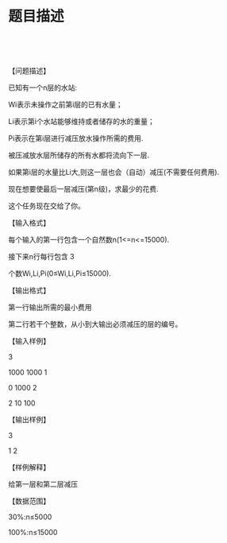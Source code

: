 # 题目描述


<p>
<br/>
</p>
<p>
<br/>
</p>
<p>
【问题描述】
</p>
<p>
已知有一个n层的水站:
</p>
<p>
Wi表示未操作之前第i层的已有水量；
</p>
<p>
Li表示第i个水站能够维持或者储存的水的重量；
</p>
<p>
Pi表示在第i层进行减压放水操作所需的费用.
</p>
<p>
被压减放水层所储存的所有水都将流向下一层.
</p>
<p>
如果第i层的水量比Li大,则这一层也会（自动）减压(不需要任何费用).
</p>
<p>
现在想要使最后一层减压(第n级)，求最少的花费.
</p>
<p>
这个任务现在交给了你。
</p>
<p>
【输入格式】
</p>
<p>
每个输入的第一行包含一个自然数n(1&lt;=n&lt;=15000).
</p>
<p>
接下来n行每行包含 3
</p>
<p>
个数Wi,Li,Pi(0≤Wi,Li,Pi≤15000).
</p>
<p>
【输出格式】
</p>
<p>
第一行输出所需的最小费用
</p>
<p>
第二行若干个整数，从小到大输出必须减压的层的编号。
</p>
<p>
【输入样例】
</p>
<p>
3
</p>
<p>
1000 1000 1
</p>
<p>
0 1000 2
</p>
<p>
2 10 100
</p>
<p>
【输出样例】
</p>
<p>
3
</p>
<p>
1 2
</p>
<p>
【样例解释】
</p>
<p>
给第一层和第二层减压
</p>
<p>
【数据范围】
</p>
<p>
30%:n≤5000
</p>
<p>
100%:n≤15000
</p>
<p>
<br/>
</p>
<p>
<br/>
</p>
<p>
<br/>
</p>
<p>
<br/>
</p>
<p>
<br/>
</p>
<p>
<br/>
</p>
